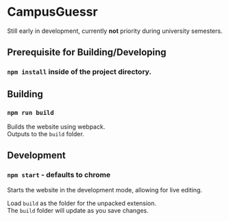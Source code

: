 # CampusGuessr

Still early in development, currently **not** priority during university semesters.

## Prerequisite for Building/Developing

### `npm install` inside of the project directory.

## Building

### `npm run build`

Builds the website using webpack.\
Outputs to the `build` folder.

## Development

### `npm start` - defaults to chrome

Starts the website in the development mode, allowing for live editing.

Load `build` as the folder for the unpacked extension.\
The `build` folder will update as you save changes.
